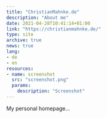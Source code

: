 ```yaml
---
title: "ChristianMahnke.de"
description: "About me"
date: 2021-04-28T10:41:14+01:00
link: "https://christianmahnke.de/"
type: site
archive: true
news: true
lang:
- de
- en
resources:
- name: screenshot
  src: "screenshot.png"
  params:
    description: "Screenshot"
---
```


My personal homepage...
